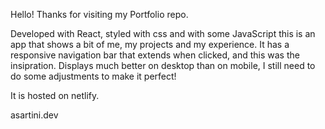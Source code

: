 Hello! Thanks for visiting my Portfolio repo.

Developed with React, styled with css and with some JavaScript this is an app that shows a bit of me, my projects and my experience.
It has a responsive navigation bar that extends when clicked, and this was the insipration.
Displays much better on desktop than on mobile, I still need to do some adjustments to make it perfect!

It is hosted on netlify.

asartini.dev


